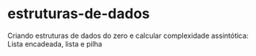 # estruturas-de-dados
Criando estruturas de dados do zero e calcular complexidade assintótica: Lista encadeada, lista e pilha
